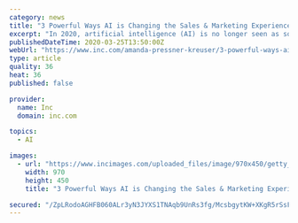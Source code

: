 ```yaml
---
category: news
title: "3 Powerful Ways AI is Changing the Sales & Marketing Experience Right Now"
excerpt: "In 2020, artificial intelligence (AI) is no longer seen as something futuristic. It's a part of our everyday lives--from asking Siri a question to telling Google to order groceries for home delivery. It's even being used to help researchers answer tough questions about the Coronavirus pandemic...so we can stop the spread and get back to those ..."
publishedDateTime: 2020-03-25T13:50:00Z
webUrl: "https://www.inc.com/amanda-pressner-kreuser/3-powerful-ways-ai-is-changing-sales-amp-marketing-experience-right-now.html"
type: article
quality: 36
heat: 36
published: false

provider:
  name: Inc
  domain: inc.com

topics:
  - AI

images:
  - url: "https://www.incimages.com/uploaded_files/image/970x450/getty_963747918_415268.jpg"
    width: 970
    height: 450
    title: "3 Powerful Ways AI is Changing the Sales & Marketing Experience Right Now"

secured: "/ZpLRodoAGHFB060ALr3yN3JYXS1TNAqb9UnRs3fg/McsbgytKW+XKgR5rSsFWF7ZXSZT/SE5rDI5qWamAkhktb6RoAsUrU0Ul4Yuug+yncFANIv1As/sTOIy8PUqJbuaspNMFApsbJ2iQqbAcyL6fuLFpLFZL5jPIvnit16TTlLP4pnwuWo2G1V8UQfBZvhuVbQYtByO/nVd4xmdmnD+z/dtbVnasKViSCg80iKovNwOBOwd4vvSUXOpHk4Ob2//+S16b4ptCmoOq2ER/ZjkIY6SE1/mftZ4Gmrb9Ez47x3DePFBuVNX1Hn4N+VL0anSefS/i5tGP1L7LUtyDRF3bU7qaq9k8+uhkBmTqZrvBX/wgNwuu3LlLRGaWgUTLV8lcEImbSECpYAsfQ73KDEGiVgxHK187CGF5g8dKAvYruz6noHV8RcDA76rWKhsxAWE0X3lQNnWceNbMeijAoyN7F0MLyYHyf+L5UvfXZ/a1M=;Jj4mVdkgNtXiXXh/gJOAeA=="
---
```



